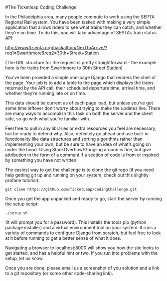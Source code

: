 #The Ticketleap Coding Challenge

In the Philadelphia area, many people commute to work using the SEPTA Regional Rail system.  You have been tasked with making a very simple application that allows riders to see what trains they can catch, and whether they’re on time.  To do this, you will take advantage of SEPTA’s train status API:

http://www3.septa.org/hackathon/NextToArrive/?req1=Swarthmore&req2=30th+Street+Station

(The URL structure for the request is pretty straightforward - the example here is for trains from Swarthmore to 30th Street Station)

You’ve been provided a simple one-page Django that renders the shell of the page.  Your job is to add a table to the page which displays the trains returned by the API call, their scheduled departure time, arrival time, and whether they’re running late or on time.   

This data should be current as of each page load, but unless you’ve got some time leftover don’t worry about trying to make the updates live.  There are many ways to accomplish this task on both the server and the client side, so go with what you’re familiar with.  

Feel free to pull in any libraries or extra resources you feel are necessary, but be ready to defend why.  Also, definitely go ahead and use built-in functionality like data structures and sorting algorithms rather than implementing your own, but be sure to have an idea of what’s going on under the hood.  Using StackOverflow/Googling around is fine, but give attribution in the form of a comment if a section of code is from or inspired by something you have not written. 

The easiest way to get the challenge is to clone the git repo (if you need help getting git up and running on your system, check out this slightly profane tutorial):

```git clone https://github.com/TicketLeap/CodingChallenge.git```

Once you get the app unpacked and ready to go, start the server by running the setup script:

```./setup.sh ```

(It will prompt you for a password).  This installs the tools pip (python package installer) and a virtual environment tool on your system.  It runs a variety of commands to configure Django from scratch, but feel free to look at it before running to get a better sense of what it does. 

Navigating a browser to localhost:8000 will show you how the site looks to get started, and has a helpful hint or two.  If you run into problems with the setup, let us know.  

Once you are done, please email us a screenshot of you solution and a link to a git repository (or some other code-sharing link).  
